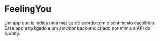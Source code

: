 # FeelingYou
Um app que te indica uma música de acordo com o sentimento escolhido. Esse app está ligado a um servidor back-end criado por mim e à API do Spotify.
